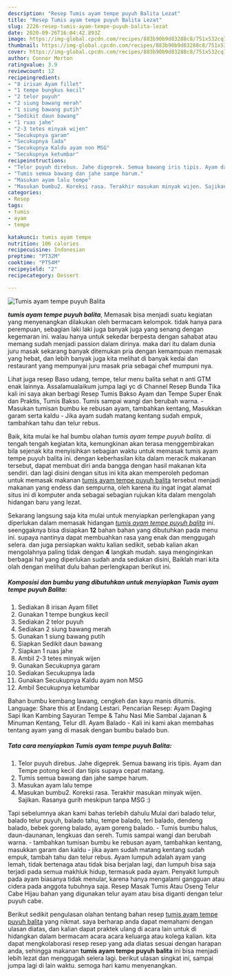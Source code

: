 ```yaml
---
description: "Resep Tumis ayam tempe puyuh Balita Lezat"
title: "Resep Tumis ayam tempe puyuh Balita Lezat"
slug: 2226-resep-tumis-ayam-tempe-puyuh-balita-lezat
date: 2020-09-26T16:04:42.893Z
image: https://img-global.cpcdn.com/recipes/883b90b9d83288c8/751x532cq70/tumis-ayam-tempe-puyuh-balita-foto-resep-utama.jpg
thumbnail: https://img-global.cpcdn.com/recipes/883b90b9d83288c8/751x532cq70/tumis-ayam-tempe-puyuh-balita-foto-resep-utama.jpg
cover: https://img-global.cpcdn.com/recipes/883b90b9d83288c8/751x532cq70/tumis-ayam-tempe-puyuh-balita-foto-resep-utama.jpg
author: Connor Morton
ratingvalue: 3.9
reviewcount: 12
recipeingredient:
- "8 irisan Ayam fillet"
- "1 tempe bungkus kecil"
- "2 telor puyuh"
- "2 siung bawang merah"
- "1 siung bawang putih"
- "Sedikit daun bawang"
- "1 ruas jahe"
- "2-3 tetes minyak wijen"
- "Secukupnya garam"
- "Secukupnya lada"
- "Secukupnya Kaldu ayam non MSG"
- "Secukupnya ketumbar"
recipeinstructions:
- "Telor puyuh direbus. Jahe digeprek. Semua bawang iris tipis. Ayam dan Tempe potong kecil dan tipis supaya cepat matang."
- "Tumis semua bawang dan jahe sampe harum."
- "Masukan ayam lalu tempe"
- "Masukan bumbu2. Koreksi rasa. Terakhir masukan minyak wijen. Sajikan. Rasanya gurih meskipun tanpa MSG :)"
categories:
- Resep
tags:
- tumis
- ayam
- tempe

katakunci: tumis ayam tempe 
nutrition: 106 calories
recipecuisine: Indonesian
preptime: "PT32M"
cooktime: "PT54M"
recipeyield: "2"
recipecategory: Dessert

---
```



![Tumis ayam tempe puyuh Balita](https://img-global.cpcdn.com/recipes/883b90b9d83288c8/751x532cq70/tumis-ayam-tempe-puyuh-balita-foto-resep-utama.jpg)

<b><i>tumis ayam tempe puyuh balita</i></b>, Memasak bisa menjadi suatu kegiatan yang menyenangkan dilakukan oleh bermacam kelompok. tidak hanya para perempuan, sebagian laki laki juga banyak juga yang senang dengan kegemaran ini. walau hanya untuk sekedar berpesta dengan sahabat atau memang sudah menjadi passion dalam dirinya. maka dari itu dalam dunia juru masak sekarang banyak ditemukan pria dengan kemampuan memasak yang hebat, dan lebih banyak juga kita melihat di banyak kedai dan restaurant yang mempunyai juru masak pria sebagai chef mumpuni nya.

Lihat juga resep Baso udang, tempe, telur menu balita sehat n anti GTM enak lainnya. Assalamualaikum jumpa lagi yc di Channel Resep Bunda Tika kali ini saya akan berbagi Resep Tumis Bakso Ayam dan Tempe Super Enak dan Praktis, Tumis Bakso. Tumis sampai wangi dan berubah warna. - Masukan tumisan bumbu ke rebusan ayam, tambahkan kentang, Masukkan garam serta kaldu - Jika ayam sudah matang kentang sudah empuk, tambahkan tahu dan telur rebus.

Baik, kita mulai ke hal bumbu olahan <i>tumis ayam tempe puyuh balita</i>. di tengah tengah kegiatan kita, kemungkinan akan terasa menggembirakan bila sejenak kita menyisihkan sebagian waktu untuk memasak tumis ayam tempe puyuh balita ini. dengan keberhasilan kita dalam meracik makanan tersebut, dapat membuat diri anda bangga dengan hasil makanan kita sendiri. dan lagi disini dengan situs ini kita akan memperoleh pedoman untuk memasak makanan <u>tumis ayam tempe puyuh balita</u> tersebut menjadi makanan yang endess dan sempurna, oleh karena itu ingat ingat alamat situs ini di komputer anda sebagai sebagian rujukan kita dalam mengolah hidangan baru yang lezat.


Sekarang langsung saja kita mulai untuk menyiapkan perlengkapan yang diperlukan dalam memasak hidangan <u><i>tumis ayam tempe puyuh balita</i></u> ini. seenggaknya bisa disiapkan <b>12</b> bahan bahan yang dibutuhkan pada menu ini. supaya nantinya dapat membuahkan rasa yang enak dan menggugah selera. dan juga persiapkan waktu kalian sedikit, sebab kalian akan mengolahnya paling tidak dengan <b>4</b> langkah mudah. saya menginginkan berbagai hal yang diperlukan sudah anda sediakan disini, Baiklah mari kita olah dengan melihat dulu bahan perlengkapan berikut ini.

<!--inarticleads1-->

##### Komposisi dan bumbu yang dibutuhkan untuk menyiapkan Tumis ayam tempe puyuh Balita:

1. Sediakan 8 irisan Ayam fillet
1. Gunakan 1 tempe bungkus kecil
1. Sediakan 2 telor puyuh
1. Sediakan 2 siung bawang merah
1. Gunakan 1 siung bawang putih
1. Siapkan Sedikit daun bawang
1. Siapkan 1 ruas jahe
1. Ambil 2-3 tetes minyak wijen
1. Gunakan Secukupnya garam
1. Sediakan Secukupnya lada
1. Gunakan Secukupnya Kaldu ayam non MSG
1. Ambil Secukupnya ketumbar


Bahan bumbu kembang lawang, cengkeh dan kayu manis ditumis. Language: Share this at Endang Lestari. Pencarian Resep: Ayam Daging Sapi Ikan Kambing Sayuran Tempe &amp; Tahu Nasi Mie Sambal Jajanan &amp; Minuman Kentang, Telur dll. Ayam Balado - Kali ini kami akan membahas tentang ayam yang di masak dengan bumbu balado bun. 

<!--inarticleads2-->

##### Tata cara menyiapkan Tumis ayam tempe puyuh Balita:

1. Telor puyuh direbus. Jahe digeprek. Semua bawang iris tipis. Ayam dan Tempe potong kecil dan tipis supaya cepat matang.
1. Tumis semua bawang dan jahe sampe harum.
1. Masukan ayam lalu tempe
1. Masukan bumbu2. Koreksi rasa. Terakhir masukan minyak wijen. Sajikan. Rasanya gurih meskipun tanpa MSG :)


Tapi sebelumnya akan kami bahas terlebih dahulu Mulai dari balado telur, balado telur puyuh, balado tahu, tempe balado, teri balado, dendeng balado, bebek goreng balado, ayam goreng balado. - Tumis bumbu halus, daun-daunanan, lengkuas dan sereh. Tumis sampai wangi dan berubah warna. - tambahkan tumisan bumbu ke rebusan ayam, tambahkan kentang, masukkan garam dan kaldu - jika ayam sudah matang kentang sudah empuk, tambah tahu dan telur rebus. Ayam lumpuh adalah ayam yang lemah, tidak bertenaga atau tidak bisa berjalan lagi, dan lumpuh bisa saja terjadi pada semua makhluk hidup, termasuk pada ayam. Penyakit lumpuh pada ayam biasanya tidak menular, karena hanya mengalami gangguan atau cidera pada anggota tubuhnya saja. Resep Masak Tumis Atau Oseng Telur Cabe Hijau bahan yang digunakan telur ayam atau bisa diganti dengan telur puyuh cabe. 

Berikut sedikit pengulasan olahan tentang bahan resep <u>tumis ayam tempe puyuh balita</u> yang nikmat. saya berharap anda dapat memahami dengan ulasan diatas, dan kalian dapat praktek ulang di acara lain untuk di hidangkan dalam bermacam acara acara keluarga atau kolega kalian. kita dapat mengkolaborasi resep resep yang ada diatas sesuai dengan harapan anda, sehingga makanan <b>tumis ayam tempe puyuh balita</b> ini bisa menjadi lebih lezat dan menggugah selera lagi. berikut ulasan singkat ini, sampai jumpa lagi di lain waktu. semoga hari kamu menyenangkan.
